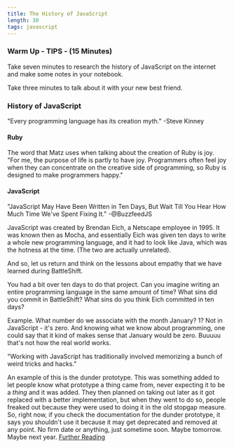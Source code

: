 ```yaml
---
title: The History of JavaScript
length: 30
tags: javascript
---
```



### Warm Up - TIPS - (15 Minutes)

Take seven minutes to research the history of JavaScript on the internet and make some notes in your notebook.

Take three minutes to talk about it with your new best friend.


### History of JavaScript

"Every programming language has its creation myth." -Steve Kinney

#### Ruby

The word that Matz uses when talking about the creation of Ruby is joy. "For me, the purpose of life is partly to have joy. Programmers often feel joy when they can concentrate on the creative side of programming, so Ruby is designed to make programmers happy."

#### JavaScript

"JavaScript May Have Been Written in Ten Days, But Wait Till You Hear How Much Time We've Spent Fixing It."  -@BuzzfeedJS

JavaScript was created by Brendan Eich, a Netscape employee in 1995. It was known then as Mocha, and essentially Eich was given ten days to write a whole new programming language, and it had to look like Java, which was the hotness at the time. (The two are actually unrelated).

And so, let us return and think on the lessons about empathy that we have learned during BattleShift. 

You had a bit over ten days to do that project. Can you imagine writing an entire programming language in the same amount of time? What sins did you commit in BattleShift? What sins do you think Eich committed in ten days?

Example. What number do we associate with the month January? 1? Not in JavaScript - it's zero. And knowing what we know about programming, one could say that it kind of makes sense that January would be zero. Buuuuu that's not how the real world works. 

"Working with JavaScript has traditionally involved memorizing a bunch of weird tricks and hacks."

An example of this is the dunder prototype. This was something added to let people know what prototype a thing came from, never expecting it to be a _thing_ and it was added. They then planned on taking out later as it got replaced with a better implementation, but when they went to do so, people freaked out because they were used to doing it in the old stopgap measure. So, right now, if you check the documentation for the dunder prototype, it says you shouldn't use it because it may get deprecated and removed at any point. No firm date or anything, just sometime soon. Maybe tomorrow. Maybe next year. [Further Reading](https://developer.mozilla.org/en-US/docs/Web/JavaScript/Reference/Global_Objects/Object/proto)